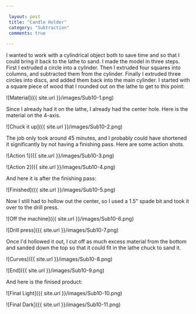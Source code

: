 ```yaml
---

 layout: post
 title: "Candle Holder"
 category: "Subtraction"
 comments: true
 
---
```


I wanted to work with a cylindrical object both to save time and so that I could bring it back to the lathe to sand. I made the model in three steps. First I extruded a circle into a cylinder. Then I extruded four squares into columns, and subtracted them from the cylinder. Finally I extruded three circles into discs, and added them back into the main cylinder. I started with a square piece of wood that I rounded out on the lathe to get to this point:

![Material]({{ site.url }}/images/Sub10-1.png)

Since I already had it on the lathe, I already had the center hole. Here is the material on the 4-axis.

![Chuck it up]({{ site.url }}/images/Sub10-2.png)

The job only took around 45 minutes, and I probably could have shortened it significantly by not having a finishing pass. Here are some action shots.

![Action 1]({{ site.url }}/images/Sub10-3.png)

![Action 2]({{ site.url }}/images/Sub10-4.png)

And here it is after the finishing pass:

![Finished]({{ site.url }}/images/Sub10-5.png)

Now I still had to hollow out the center, so I used a 1.5" spade bit and took it over to the drill press.

![Off the machine]({{ site.url }}/images/Sub10-6.png)

![Drill press]({{ site.url }}/images/Sub10-7.png)

Once I'd hollowed it out, I cut off as much excess material from the bottom and sanded down the top so that it could fit in the lathe chuck to sand it.

![Curves]({{ site.url }}/images/Sub10-8.png)

![End]({{ site.url }}/images/Sub10-9.png)

And here is the finised product:

![Final Light]({{ site.url }}/images/Sub10-10.png)

![Final Dark]({{ site.url }}/images/Sub10-11.png)

